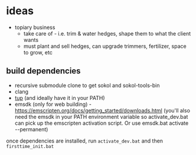 # ideas
- topiary business
    - take care of - i.e. trim & water hedges, shape them to what the client wants
    - must plant and sell hedges, can upgrade trimmers, fertilizer, space to grow, etc


  
## build dependencies  

- recursive submodule clone to get sokol and sokol-tools-bin  
- clang  
- [tup](https://gittup.org/tup/win32/tup-latest.zip)  (and ideally have it in your PATH)
- emsdk (only for web building) - https://emscripten.org/docs/getting_started/downloads.html (you'll also need the emsdk in your PATH environment variable so activate_dev.bat can pick up the emscripten activation script. Or use emsdk.bat activate --permanent)  

once dependencies are installed, run `activate_dev.bat` and then `firsttime_init.bat`